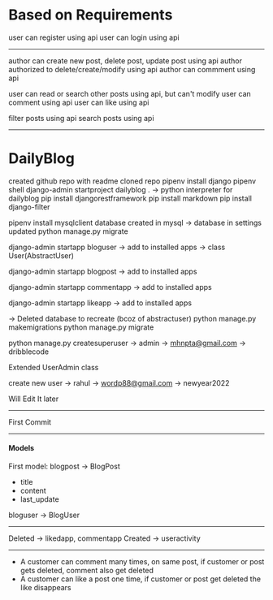 # Based on Requirements

user can register using api
user can login using api

----------------

author can create new post, delete post, update post using api
author authorized to delete/create/modify using api
author can commment using api

user can read or search other posts using api, but can't modify
user can comment using api
user can like using api

filter posts using api
search posts using api

-----------------





# DailyBlog

created github repo with readme
cloned repo
pipenv install django
pipenv shell
django-admin startproject dailyblog .
-> python interpreter for dailyblog
pip install djangorestframework
pip install markdown
pip install django-filter

pipenv install mysqlclient
database created in mysql
-> database in settings updated
python manage.py migrate

django-admin startapp bloguser
-> add to installed apps
-> class User(AbstractUser)

django-admin startapp blogpost
-> add to installed apps

django-admin startapp commentapp
-> add to installed apps

django-admin startapp likeapp
-> add to installed apps

-> Deleted database to recreate (bcoz of abstractuser)
python manage.py makemigrations
python manage.py migrate

python manage.py createsuperuser
-> admin
-> mhnpta@gmail.com
-> dribblecode

Extended UserAdmin class

create new user
-> rahul
-> wordp88@gmail.com
-> newyear2022

Will Edit It later

---------------------

First Commit

----------------------

#### Models

First model: blogpost -> BlogPost

- title
- content
- last_update

bloguser -> BlogUser  


-------------------

Deleted -> likedapp, commentapp
Created -> useractivity


--------------

- A customer can comment many times, on same post, if customer or post gets deleted, comment also get deleted
- A customer can like a post one time, if customer or post get deleted the like disappears
